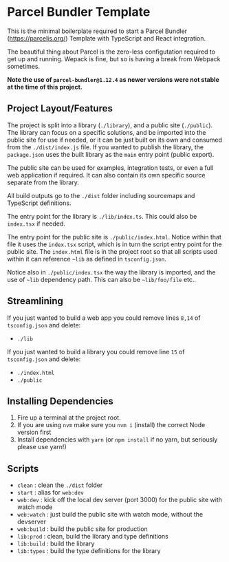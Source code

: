 # Parcel Bundler Template

This is the minimal boilerplate required to start a Parcel Bundler (https://parceljs.org/) Template with TypeScript and React integration.

The beautiful thing about Parcel is the zero-less configutation required to get up and running. Wepack is fine, but so is having a break from Webpack sometimes.

**Note the use of `parcel-bundler@1.12.4` as newer versions were not stable at the time of this project.**

## Project Layout/Features

The project is split into a library (`./library`), and a public site (`./public`). The library can focus on a specific solutions, and be imported into the public site for use if needed, or it can be just built on its own and consumed from the `./dist/index.js` file. If you wanted to publish the library, the `package.json` uses the built library as the `main` entry point (public export).

The public site can be used for examples, integration tests, or even a full web application if required. It can also contain its own specific source separate from the library.

All build outputs go to the `./dist` folder including sourcemaps and TypeScript definitions.

The entry point for the library is `./lib/index.ts`. This could also be `index.tsx` if needed.

The entry point for the public site is `./public/index.html`. Notice within that file it uses the `index.tsx` script, which is in turn the script entry point for the public site. The `index.html` file is in the project root so that all scripts used within it can reference `~lib` as defined in `tsconfig.json`.

Notice also in `./public/index.tsx` the way the library is imported, and the use of `~lib` dependency path. This can also be `~lib/foo/file` etc..

## Streamlining

If you just wanted to build a web app you could remove lines `8,14` of `tsconfig.json` and delete:

* `./lib`

If you just wanted to build a library you could remove line `15` of `tsconfig.json` and delete:

* `./index.html`
* `./public`

## Installing Dependencies

1. Fire up a terminal at the project root.
2. If you are using `nvm` make sure you `nvm i` (install) the correct Node version first
3. Install dependencies with `yarn` (or `npm install` if no yarn, but seriously please use yarn!)


## Scripts

* `clean`      : clean the `./dist` folder
* `start`      : alias for `web:dev`
* `web:dev`    : kick off the local dev server (port 3000) for the public site with watch mode
* `web:watch`  : just build the public site with watch mode, without the devserver
* `web:build`  : build the public site for production
* `lib:prod`   : clean, build the library and type definitions
* `lib:build`  : build the library
* `lib:types`  : build the type definitions for the library
